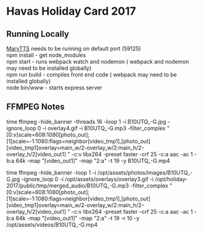 # Havas Holiday Card 2017

## Running Locally

[MaryTTS](https://github.com/marytts/marytts) needs to be running on default port (59125)  
npm install - get node_modules  
npm start - runs webpack watch and nodemon ( webpack and nodemon may need to be installed globally)  
npm run build - compiles front end code  ( webpack may need to be installed globally)  
node bin/www - starts express server


## FFMPEG Notes

time ffmpeg -hide_banner -threads 16 -loop 1 -i B10UTQ_-G.jpg -ignore_loop 0 -i overlay4.gif -i B10UTQ_-G.mp3 -filter_complex "[0:v]scale=608:1080[photo_out]; [1]scale=-1:1080:flags=neighbor[video_tmp1],[photo_out][video_tmp1]overlay=main_w/2-overlay_w/2:main_h/2-overlay_h/2[video_out1] " -c:v libx264 -preset faster -crf 25 -c:a aac -ac 1 -b:a 64k -map "[video_out1]" -map "2:a" -t 19 -y B10UTQ_-G.mp4

time ffmpeg -hide_banner -loop 1 -i /opt/assets/photos/images/B10UTQ_-G.jpg -ignore_loop 0 -i /opt/assets/overlays/overlay3.gif -i /opt/holiday-2017/public/tmp/merged_audio/B10UTQ_-G.mp3 -filter_complex "[0:v]scale=608:1080[photo_out]; [1]scale=-1:1080:flags=neighbor[video_tmp1],[photo_out][video_tmp1]overlay=main_w/2-overlay_w/2:main_h/2-overlay_h/2[video_out1] " -c:v libx264 -preset faster -crf 25 -c:a aac -ac 1 -b:a 64k -map "[video_out1]" -map "2:a" -t 19 -r 10 -y /opt/assets/videos/B10UTQ_-G.mp4